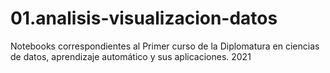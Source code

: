 # 01.analisis-visualizacion-datos
Notebooks correspondientes al Primer curso de la Diplomatura en ciencias de datos, aprendizaje automático y sus aplicaciones. 2021
